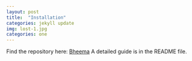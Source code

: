```yaml
---
layout: post
title:  "Installation"
categories: jekyll update
img: lost-1.jpg
categories: one
---
```


Find the repository here: [Bheema](https://github.com/sharu725/bheema)
A detailed guide is in the README file.
